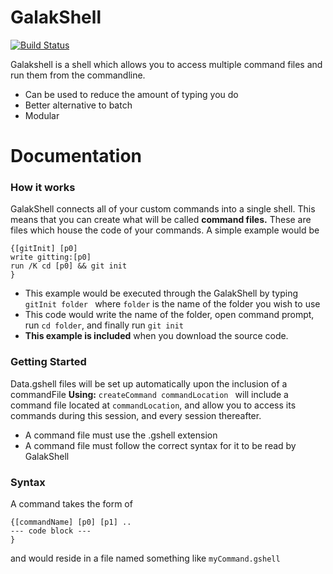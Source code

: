 # GalakShell
[![Build Status](https://travis-ci.org/joemccann/dillinger.svg?branch=master)](https://travis-ci.org/joemccann/dillinger)

Galakshell is a shell which allows you to access multiple command files and run them from the commandline. 
  - Can be used to reduce the amount of typing you do
  - Better alternative to batch
  - Modular

# Documentation
### How it works
GalakShell connects all of your custom commands into a single shell. This means that you can create what will be called **command files.** These are files which house the code of your commands. A simple example would be
```
{[gitInit] [p0]
write gitting:[p0]
run /K cd [p0] && git init
}
```
- This example would be executed through the GalakShell by typing `gitInit folder ` where `folder` is the name of the folder you wish to use
- This code would write the name of the folder, open command prompt, run `cd folder`, and finally run `git init`
- **This example is included** when you download the source code.
### Getting Started
Data.gshell files will be set up automatically upon the inclusion of a commandFile
**Using:**
`createCommand commandLocation `
will include a command file located at `commandLocation`, and allow you to access its commands during this session, and every session thereafter.
- A command file must use the .gshell extension
- A command file must follow the correct syntax for it to be read by GalakShell
### Syntax
A command takes the form of
```
{[commandName] [p0] [p1] ..
--- code block ---
}
```
and would reside in a file named something like `myCommand.gshell`